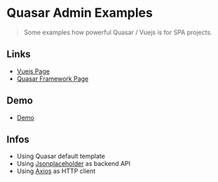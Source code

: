 # Quasar Admin Examples

> Some examples how powerful Quasar / Vuejs is for SPA projects.

## Links
* [Vuejs Page](https://vuejs.org/)
* [Quasar Framework Page](http://quasar-framework.org/)

## Demo 
* [Demo](https://quasar-admin.firebaseapp.com/ )

## Infos
* Using Quasar default template
* Using [Jsonplaceholder](https://jsonplaceholder.typicode.com/) as backend API
* Using [Axios](https://github.com/mzabriskie/axios) as HTTP client
